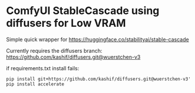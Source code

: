# ComfyUI StableCascade using diffusers for Low VRAM

Simple quick wrapper for https://huggingface.co/stabilityai/stable-cascade

Currently requires the diffusers branch: https://github.com/kashif/diffusers.git@wuerstchen-v3

if requirements.txt install fails:
```
pip install git+https://github.com/kashif/diffusers.git@wuerstchen-v3'
pip install accelerate
```
